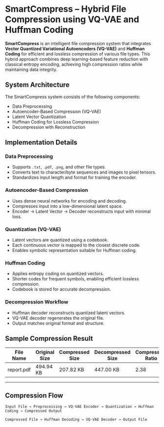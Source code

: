 # SmartCompress – Hybrid File Compression using VQ-VAE and Huffman Coding

**SmartCompress** is an intelligent file compression system that integrates **Vector Quantized Variational Autoencoders (VQ-VAE)** and **Huffman Coding** for efficient and lossless compression of various file types. This hybrid approach combines deep learning-based feature reduction with classical entropy encoding, achieving high compression ratios while maintaining data integrity.

## System Architecture
The SmartCompress system consists of the following components:
- Data Preprocessing
- Autoencoder-Based Compression (VQ-VAE)
- Latent Vector Quantization
- Huffman Coding for Lossless Compression
- Decompression with Reconstruction
  
## Implementation Details
### Data Preprocessing
- Supports `.txt`, `.pdf`, `.png`, and other file types.
- Converts text to character/byte sequences and images to pixel tensors.
- Standardizes input length and format for training the encoder.

### Autoencoder-Based Compression
- Uses dense neural networks for encoding and decoding.
- Compresses input into a low-dimensional latent space.
- Encoder → Latent Vector → Decoder reconstructs input with minimal loss.

### Quantization (VQ-VAE)
- Latent vectors are quantized using a codebook.
- Each continuous vector is mapped to the closest discrete code.
- Enables symbolic representation suitable for Huffman coding.

### Huffman Coding
- Applies entropy coding on quantized vectors.
- Shorter codes for frequent symbols, enabling efficient lossless compression.
- Codebook is stored for accurate decompression.

### Decompression Workflow
- Huffman decoder reconstructs quantized latent vectors.
- VQ-VAE decoder regenerates the original file.
- Output matches original format and structure.

## Sample Compression Result

| File Name   | Original Size | Compressed Size | Decompressed Size | Compression Ratio | Space Saved |
|-------------|----------------|------------------|---------------------|-------------------|--------------|
| report.pdf  | 494.94 KB      | 207.82 KB        | 447.00 KB           | 2.38              | 58.01%       |

---

## Compression Flow
```text
Input File → Preprocessing → VQ-VAE Encoder → Quantization → Huffman Coding → Compressed Output

Compressed File → Huffman Decoding → VQ-VAE Decoder → Output File
